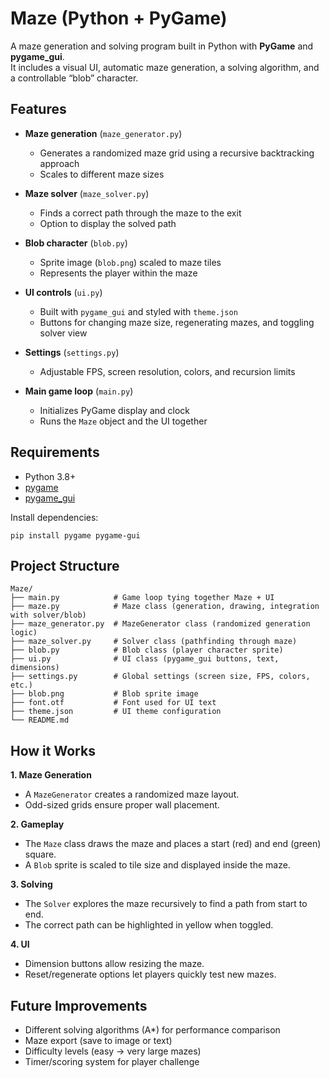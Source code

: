 # Maze (Python + PyGame)

A maze generation and solving program built in Python with **PyGame** and **pygame_gui**.  
It includes a visual UI, automatic maze generation, a solving algorithm, and a controllable “blob” character.

## Features

- **Maze generation** (`maze_generator.py`)  
  - Generates a randomized maze grid using a recursive backtracking approach  
  - Scales to different maze sizes  

- **Maze solver** (`maze_solver.py`)  
  - Finds a correct path through the maze to the exit  
  - Option to display the solved path  

- **Blob character** (`blob.py`)  
  - Sprite image (`blob.png`) scaled to maze tiles  
  - Represents the player within the maze  

- **UI controls** (`ui.py`)  
  - Built with `pygame_gui` and styled with `theme.json`  
  - Buttons for changing maze size, regenerating mazes, and toggling solver view  

- **Settings** (`settings.py`)  
  - Adjustable FPS, screen resolution, colors, and recursion limits  

- **Main game loop** (`main.py`)  
  - Initializes PyGame display and clock  
  - Runs the `Maze` object and the UI together  

## Requirements

- Python 3.8+
- [pygame](https://pypi.org/project/pygame/)
- [pygame_gui](https://pypi.org/project/pygame-gui/)

Install dependencies:
```
pip install pygame pygame-gui
```

## Project Structure
```
Maze/
├── main.py            # Game loop tying together Maze + UI
├── maze.py            # Maze class (generation, drawing, integration with solver/blob)
├── maze_generator.py  # MazeGenerator class (randomized generation logic)
├── maze_solver.py     # Solver class (pathfinding through maze)
├── blob.py            # Blob class (player character sprite)
├── ui.py              # UI class (pygame_gui buttons, text, dimensions)
├── settings.py        # Global settings (screen size, FPS, colors, etc.)
├── blob.png           # Blob sprite image
├── font.otf           # Font used for UI text
├── theme.json         # UI theme configuration
└── README.md
```

## How it Works
**1. Maze Generation**

- A `MazeGenerator` creates a randomized maze layout.
- Odd-sized grids ensure proper wall placement.

**2. Gameplay**

- The `Maze` class draws the maze and places a start (red) and end (green) square.
- A `Blob` sprite is scaled to tile size and displayed inside the maze.

**3. Solving**

- The `Solver` explores the maze recursively to find a path from start to end.
- The correct path can be highlighted in yellow when toggled.

**4. UI**

- Dimension buttons allow resizing the maze.
- Reset/regenerate options let players quickly test new mazes.

## Future Improvements

- Different solving algorithms (A*) for performance comparison
- Maze export (save to image or text)
- Difficulty levels (easy → very large mazes)
- Timer/scoring system for player challenge
